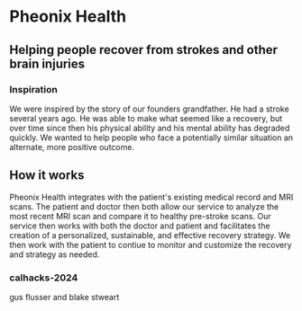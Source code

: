# Pheonix Health

## Helping people recover from strokes and other brain injuries

### Inspiration

We were inspired by the story of our founders grandfather. He had a stroke several years ago. He was able to make what seemed like a recovery, but over time since then his physical ability and his mental ability has degraded quickly. We wanted to help people who face a potentially similar situation an alternate, more positive outcome.

## How it works

Pheonix Health integrates with the patient's existing medical record and MRI scans. The patient and doctor then both allow our service to analyze the most recent MRI scan and compare it to healthy pre-stroke scans. Our service then works with both the doctor and patient and facilitates the creation of a personalized, sustainable, and effective recovery strategy. We then work with the patient to contiue to monitor and customize the recovery and strategy as needed.

### calhacks-2024

gus flusser and blake stweart
